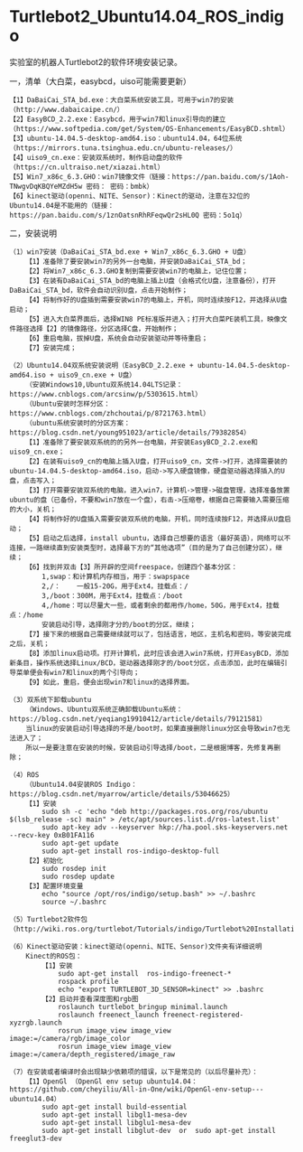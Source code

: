# Turtlebot2_Ubuntu14.04_ROS_indigo
实验室的机器人Turtlebot2的软件环境安装记录。

一，清单（大白菜，easybcd，uiso可能需要更新）
	
	【1】DaBaiCai_STA_bd.exe：大白菜系统安装工具，可用于win7的安装（http://www.dabaicaipe.cn/）
	【2】EasyBCD_2.2.exe：Easybcd，用于win7和linux引导向的建立（https://www.softpedia.com/get/System/OS-Enhancements/EasyBCD.shtml）
	【3】ubuntu-14.04.5-desktop-amd64.iso：ubuntu14.04，64位系统（https://mirrors.tuna.tsinghua.edu.cn/ubuntu-releases/）
	【4】uiso9_cn.exe：安装双系统时，制作启动盘的软件（https://cn.ultraiso.net/xiazai.html）
	【5】Win7_x86c_6.3.GHO：win7镜像文件（链接：https://pan.baidu.com/s/1Aoh-TNwgvDqKBQYeMZdH5w 密码： 密码：bmbk）
	【6】kinect驱动(openni、NITE、Sensor)：Kinect的驱动，注意在32位的Ubuntu14.04是不能用的（链接：https://pan.baidu.com/s/1znOatsnRhRFeqwQr2sHL0Q 密码：5o1q）
二，安装说明
	
	（1）win7安装（DaBaiCai_STA_bd.exe + Win7_x86c_6.3.GHO + U盘）
		【1】准备除了要安装win7的另外一台电脑，并安装DaBaiCai_STA_bd；
		【2】将Win7_x86c_6.3.GHO复制到需要安装win7的电脑上，记住位置；
		【3】在装有DaBaiCai_STA_bd的电脑上插上U盘（会格式化U盘，注意备份），打开DaBaiCai_STA_bd，软件会自动识别U盘，点击开始制作；
		【4】将制作好的U盘插到需要安装win7的电脑上，开机，同时连续按F12，并选择从U盘启动；
		【5】进入大白菜界面后，选择WIN8 PE标准版并进入；打开大白菜PE装机工具，映像文件路径选择【2】的镜像路径，分区选择C盘，开始制作；
		【6】重启电脑，拔掉U盘，系统会自动安装驱动并等待重启；
		【7】安装完成；
		
	（2）Ubuntu14.04双系统安装说明（EasyBCD_2.2.exe + ubuntu-14.04.5-desktop-amd64.iso + uiso9_cn.exe + U盘）
		（安装Windows10,Ubuntu双系统14.04LTS记录：https://www.cnblogs.com/arcsinw/p/5303615.html）
		（Ubuntu安装时怎样分区：https://www.cnblogs.com/zhchoutai/p/8721763.html）
		（ubuntu系统安装时的分区方案：https://blog.csdn.net/young951023/article/details/79382854）
		【1】准备除了要安装双系统的的另外一台电脑，并安装EasyBCD_2.2.exe和uiso9_cn.exe；
		【2】在装有uiso9_cn的电脑上插入U盘，打开uiso9_cn，文件->打开，选择需要装的ubuntu-14.04.5-desktop-amd64.iso，启动->写入硬盘镜像，硬盘驱动器选择插入的U盘，点击写入；
		【3】打开需要安装双系统的电脑，进入win7，计算机->管理->磁盘管理，选择准备放置ubuntu的盘（已备份，不要和win7放在一个盘），右击->压缩卷，根据自己需要输入需要压缩的大小，关机；
		【4】将制作好的U盘插入需要安装双系统的电脑，开机，同时连续按F12，并选择从U盘启动；
		【5】启动之后选择，install ubuntu，选择自己想要的语言（最好英语），网络可以不连接，一路继续直到安装类型时，选择最下方的“其他选项”（目的是为了自己创建分区），继续；
		【6】找到并双击【3】所开辟的空间freespace，创建四个基本分区：
			1,swap：和计算机内存相当，用于：swapspace
			2,/：	一般15-20G，用于Ext4，挂载点：/
			3,/boot：300M，用于Ext4，挂载点：/boot
			4,/home：可以尽量大一些，或者剩余的都用作/home，50G，用于Ext4，挂载点：/home
			安装启动引导，选择刚才分的/boot的分区，继续；
		【7】接下来的根据自己需要继续就可以了，包括语言，地区，主机名和密码，等安装完成之后，关机；
		【8】添加linux启动项。打开计算机，此时应该会进入win7系统，打开EasyBCD，添加新条目，操作系统选择Linux/BCD，驱动器选择刚才的/boot分区，点击添加，此时在编辑引导菜单便会有win7和linux的两个引导向；
		【9】如此，重启，便会出现win7和linux的选择界面。
			
	（3）双系统下卸载ubuntu
		（Windows、Ubuntu双系统正确卸载Ubuntu系统：https://blog.csdn.net/yeqiang19910412/article/details/79121581）
		当linux的安装启动引导选择的不是/boot时，如果直接删除linux分区会导致win7也无法进入了；
		所以一是要注意在安装的时候，安装启动引导选择/boot，二是根据博客，先修复再删除；
	
	（4）ROS
		（Ubuntu14.04安装ROS Indigo：https://blog.csdn.net/myarrow/article/details/53046625）
		【1】安装
			sudo sh -c 'echo "deb http://packages.ros.org/ros/ubuntu $(lsb_release -sc) main" > /etc/apt/sources.list.d/ros-latest.list'
			sudo apt-key adv --keyserver hkp://ha.pool.sks-keyservers.net --recv-key 0xB01FA116
			sudo apt-get update
			sudo apt-get install ros-indigo-desktop-full
		【2】初始化
			sudo rosdep init
			sudo rosdep update
		【3】配置环境变量
			echo "source /opt/ros/indigo/setup.bash" >> ~/.bashrc
			source ~/.bashrc
				
	（5）Turtlebot2软件包（http://wiki.ros.org/turtlebot/Tutorials/indigo/Turtlebot%20Installation）

	（6）Kinect驱动安装：kinect驱动(openni、NITE、Sensor)文件夹有详细说明
		Kinect的ROS包：
			【1】安装
				sudo apt-get install  ros-indigo-freenect-*
				rospack profile
				echo "export TURTLEBOT_3D_SENSOR=kinect" >> .bashrc
			【2】启动并查看深度图和rgb图
				roslaunch turtlebot_bringup minimal.launch
				roslaunch freenect_launch freenect-registered-xyzrgb.launch
				rosrun image_view image_view image:=/camera/rgb/image_color
				rosrun image_view image_view image:=/camera/depth_registered/image_raw
	
	（7）在安装或者编译时会出现缺少依赖项的错误，以下是常见的（以后尽量补充）：
		【1】OpenGl （OpenGl env setup ubuntu14.04：https://github.com/cheyiliu/All-in-One/wiki/OpenGl-env-setup---ubuntu14.04）
			sudo apt-get install build-essential
			sudo apt-get install libgl1-mesa-dev
			sudo apt-get install libglu1-mesa-dev
			sudo apt-get install libglut-dev  or  sudo apt-get install freeglut3-dev
